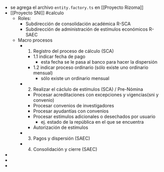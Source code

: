 - se agrega el archivo `entity.factory.ts` en [[Proyecto Rizoma]]
- [[Proyecto SNI]] #calculo
	- Roles:
		- Subdirección de consolidación académica R-SCA
		- Subdirección de administración de estímulos económicos R-SAEC
	- Macro procesos
		- 1) Registro del proceso de cálculo (SCA)
			- 1.1 indicar fecha de pago
				- esta fecha se le pasa al banco para hacer la dispersión
			- 1.2 indicar proceso ordinario (sólo existe uno ordinario mensual)
				- sólo existe un ordinario mensual
		- 2) Realizar el cáclulo de estímulos (SCA) / Pre-Nómina
			- Procesar acreditaciones con excepciones y vigencias(sni y convenio)
			- Procesar convenios de investigadores
			- Procesar ayudantías con convenios
			- Procesar estímulos adicionales o desechados por usuario
				- ej. estado de la república en el que se encuentra
			- Autorización de estímulos
		- 3) Pagos y dispersión (SAEC)
		- 4) Consolidación y cierre (SAEC)
-
-
-